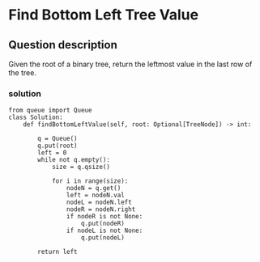 # Find Bottom Left Tree Value
## Question description
Given the root of a binary tree, return the leftmost value in the last row of the tree.
### solution
```
from queue import Queue
class Solution:
    def findBottomLeftValue(self, root: Optional[TreeNode]) -> int:
        
        q = Queue()
        q.put(root)
        left = 0
        while not q.empty():
            size = q.qsize()
            
            for i in range(size):
                nodeN = q.get()
                left = nodeN.val
                nodeL = nodeN.left
                nodeR = nodeN.right
                if nodeR is not None:
                    q.put(nodeR)
                if nodeL is not None:
                    q.put(nodeL)
        
        return left
                    
```